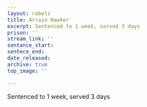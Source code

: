 ```yaml
---
layout: rebels
title: Arrain Hawker
excerpt: Sentenced to 1 week, served 3 days
prison: ''
stream_link: ''
sentance_start:
sentece_end:
date_released:
archive: true
top_image: ''

---
```

Sentenced to 1 week, served 3 days
